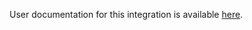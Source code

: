 User documentation for this integration is available [here](https://github.com/ThreatConnect-Inc/threatconnect-playbooks/blob/master/apps/Silobreaker%20Platform/ThreatConnect%20Silobreaker%20Platform%20Documentation.pdf).
